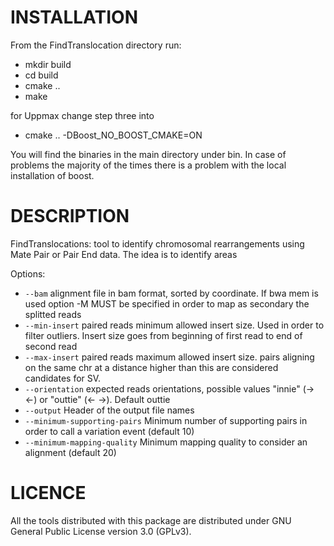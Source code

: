 INSTALLATION
==============

From the FindTranslocation directory run:
- mkdir build
- cd build
- cmake ..
- make


for Uppmax change step three into 
- cmake .. -DBoost_NO_BOOST_CMAKE=ON

You will find the binaries in the main directory under bin. In case of problems the majority of the times there is a problem
with the local installation of boost.


DESCRIPTION
==============
FindTranslocations: tool to identify  chromosomal rearrangements using Mate Pair or Pair End data. The idea is to identify areas 

Options:
* ``--bam`` alignment file in bam format, sorted by coordinate. If bwa mem is used option -M MUST be specified in order to map as secondary the splitted reads
* ``--min-insert`` paired reads minimum allowed insert size. Used in order to filter outliers. Insert size goes from beginning of first read to end of second read
* ``--max-insert`` paired reads maximum allowed insert size. pairs aligning on the same chr at a distance higher than this are considered candidates for SV.
* ``--orientation`` expected reads orientations, possible values \"innie\" (-> <-) or \"outtie\" (<- ->). Default outtie
* ``--output`` Header of the output file names
* ``--minimum-supporting-pairs`` Minimum number of supporting pairs in order to call a variation event (default 10) 
* ``--minimum-mapping-quality`` Minimum mapping quality to consider an alignment (default 20)


LICENCE
==============
All the tools distributed with this package are distributed under GNU General Public License version 3.0 (GPLv3). 



